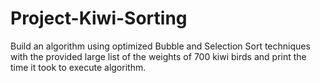 # Project-Kiwi-Sorting
Build an algorithm using optimized Bubble and Selection Sort techniques with the provided large list of the weights of 700 kiwi birds and print the time it took to execute algorithm.
